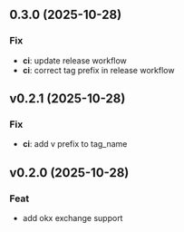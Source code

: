 ## 0.3.0 (2025-10-28)

### Fix

- **ci**: update release workflow
- **ci**: correct tag prefix in release workflow

## v0.2.1 (2025-10-28)

### Fix

- **ci**: add v prefix to tag_name

## v0.2.0 (2025-10-28)

### Feat

- add okx exchange support
